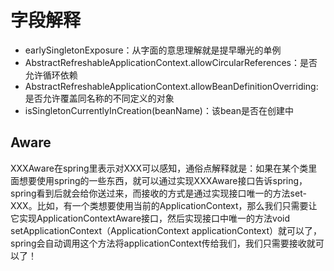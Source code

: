 # 字段解释

* earlySingletonExposure：从字面的意思理解就是提早曝光的单例
* AbstractRefreshableApplicationContext.allowCircularReferences：是否允许循环依赖
* AbstractRefreshableApplicationContext.allowBeanDefinitionOverriding:是否允许覆盖同名称的不同定义的对象
* isSingletonCurrentlyInCreation(beanName)：该bean是否在创建中





## Aware

XXXAware在spring里表示对XXX可以感知，通俗点解释就是：如果在某个类里面想要使用spring的一些东西，就可以通过实现XXXAware接口告诉spring，spring看到后就会给你送过来，而接收的方式是通过实现接口唯一的方法set-XXX。比如，有一个类想要使用当前的ApplicationContext，那么我们只需要让它实现ApplicationContextAware接口，然后实现接口中唯一的方法void setApplicationContext（ApplicationContext applicationContext）就可以了，spring会自动调用这个方法将applicationContext传给我们，我们只需要接收就可以了！

